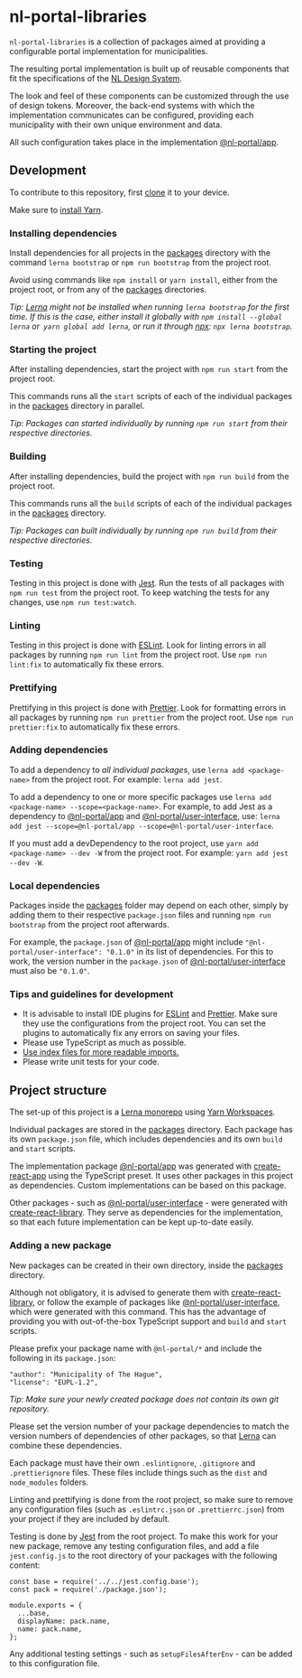 # nl-portal-libraries

`nl-portal-libraries` is a collection of packages aimed at providing a configurable portal
implementation for municipalities.

The resulting portal implementation is built up of reusable components that fit the specifications
of the [NL Design System](https://designsystem.gebruikercentraal.nl/).

The look and feel of these components can be customized through the use of design tokens. Moreover,
the back-end systems with which the implementation communicates can be configured, providing each
municipality with their own unique environment and data.

All such configuration takes place in the implementation [@nl-portal/app](./packages/app).

## Development

To contribute to this repository, first [clone](https://git-scm.com/docs/git-clone) it to your
device.

Make sure to [install Yarn](https://yarnpkg.com/getting-started/install).

### Installing dependencies

Install dependencies for all projects in the [packages](./packages) directory with the command
`lerna bootstrap` or `npm run bootstrap` from the project root.

Avoid using commands like `npm install` or `yarn install`, either from the project root, or from any
of the [packages](./packages) directories.

_Tip: [Lerna](https://github.com/lerna/lerna) might not be installed when running `lerna bootstrap`
for the first time. If this is the case, either install it globally with
`npm install --global lerna` or` yarn global add lerna`, or run it through
[npx](https://www.npmjs.com/package/npx): `npx lerna bootstrap`._

### Starting the project

After installing dependencies, start the project with `npm run start` from the project root.

This commands runs all the `start` scripts of each of the individual packages in the
[packages](./packages) directory in parallel.

_Tip: Packages can started individually by running `npm run start` from their respective
directories._

### Building

After installing dependencies, build the project with `npm run build` from the project root.

This commands runs all the `build` scripts of each of the individual packages in the
[packages](./packages) directory.

_Tip: Packages can built individually by running `npm run build` from their respective directories._

### Testing

Testing in this project is done with [Jest](https://jestjs.io/). Run the tests of all packages with
`npm run test` from the project root. To keep watching the tests for any changes, use
`npm run test:watch`.

### Linting

Testing in this project is done with [ESLint](https://eslint.org/). Look for linting errors in all
packages by running `npm run lint` from the project root. Use `npm run lint:fix` to automatically
fix these errors.

### Prettifying

Prettifying in this project is done with [Prettier](https://prettier.io/). Look for formatting
errors in all packages by running `npm run prettier` from the project root. Use
`npm run prettier:fix` to automatically fix these errors.

### Adding dependencies

To add a dependency to _all individual packages_, use `lerna add <package-name>` from the project
root. For example: `lerna add jest`.

To add a dependency to one or more specific packages use
`lerna add <package-name> --scope=<package-name>`. For example, to add Jest as a dependency to
[@nl-portal/app](./packages/app) and [@nl-portal/user-interface](./packages/user-interface), use:
`lerna add jest --scope=@nl-portal/app --scope=@nl-portal/user-interface`.

If you must add a devDependency to the root project, use `yarn add <package-name> --dev -W` from the
project root. For example: `yarn add jest --dev -W`.

### Local dependencies

Packages inside the [packages](./packages) folder may depend on each other, simply by adding them to
their respective `package.json` files and running `npm run bootstrap` from the project root
afterwards.

For example, the `package.json` of [@nl-portal/app](./packages/app) might include
`"@nl-portal/user-interface": "0.1.0"` in its list of dependencies. For this to work, the version
number in the `package.json` of [@nl-portal/user-interface](./packages/user-interface) must also be
`"0.1.0"`.

### Tips and guidelines for development

- It is advisable to install IDE plugins for [ESLint](https://eslint.org/) and
  [Prettier](https://prettier.io/). Make sure they use the configurations from the project root. You
  can set the plugins to automatically fix any errors on saving your files.
- Please use TypeScript as much as possible.
- [Use index files for more readable imports.](https://www.bettercoder.io/best-practices/69/use-indexts-to-simplify-imports)
- Please write unit tests for your code.

## Project structure

The set-up of this project is a [Lerna monorepo](https://github.com/lerna/lerna) using
[Yarn Workspaces](https://classic.yarnpkg.com/en/docs/workspaces/).

Individual packages are stored in the [packages](./packages) directory. Each package has its own
`package.json` file, which includes dependencies and its own `build` and `start` scripts.

The implementation package [@nl-portal/app](./packages/app) was generated with
[create-react-app](https://create-react-app.dev/docs/adding-typescript/) using the TypeScript
preset. It uses other packages in this project as dependencies. Custom implementations can be based
on this package.

Other packages - such as [@nl-portal/user-interface](./packages/user-interface) - were generated
with [create-react-library](https://www.npmjs.com/package/create-react-library). They serve as
dependencies for the implementation, so that each future implementation can be kept up-to-date
easily.

### Adding a new package

New packages can be created in their own directory, inside the [packages](./packages) directory.

Although not obligatory, it is advised to generate them with
[create-react-library](https://www.npmjs.com/package/create-react-library), or follow the example of
packages like [@nl-portal/user-interface](./packages/user-interface), which were generated with this
command. This has the advantage of providing you with out-of-the-box TypeScript support and `build`
and `start` scripts.

Please prefix your package name with `@nl-portal/*` and include the following in its `package.json`:

```
"author": "Municipality of The Hague",
"license": "EUPL-1.2",
```

_Tip: Make sure your newly created package does not contain its own git repository._

Please set the version number of your package dependencies to match the version numbers of
dependencies of other packages, so that [Lerna](https://github.com/lerna/lerna) can combine these
dependencies.

Each package must have their own `.eslintignore`, `.gitignore` and `.prettierignore` files. These
files include things such as the `dist` and `node_modules` folders.

Linting and prettifying is done from the root project, so make sure to remove any configuration
files (such as `.eslintrc.json` or `.prettierrc.json`) from your project if they are included by
default.

Testing is done by [Jest](https://jestjs.io/) from the root project. To make this work for your new
package, remove any testing configuration files, and add a file `jest.config.js` to the root
directory of your packages with the following content:

```
const base = require('../../jest.config.base');
const pack = require('./package.json');

module.exports = {
  ...base,
  displayName: pack.name,
  name: pack.name,
};
```

Any additional testing settings - such as `setupFilesAfterEnv` - can be added to this configuration
file.
